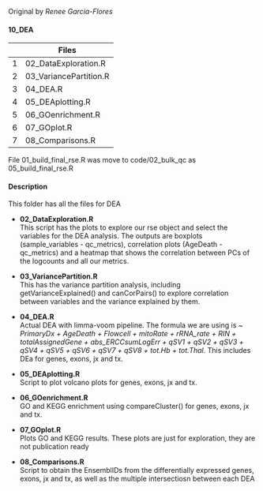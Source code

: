 Original by *Renee Garcia-Flores*

#### 10_DEA ####

|   |       Files     |
|---| --------------- |
| 1 | 02_DataExploration.R |
| 2 | 03_VariancePartition.R | 
| 3 | 04_DEA.R | 
| 4 | 05_DEAplotting.R |
| 5 | 06_GOenrichment.R |
| 6 | 07_GOplot.R |
| 7 | 08_Comparisons.R |

File 01_build_final_rse.R was move to code/02_bulk_qc as 05_build_final_rse.R

#### Description ####

This folder has all the files for DEA

- **02_DataExploration.R**       
This script has the plots to explore our rse object and select the variables for the DEA analysis. The outputs are boxplots (sample_variables - qc_metrics), correlation plots (AgeDeath - qc_metrics) and a heatmap that shows the correlation between PCs of the logcounts and all our metrics.

- **03_VariancePartition.R**        
This has the variance partition analysis, including getVarianceExplained() and canCorPairs() to explore correlation between variables and the variance explained by them.

- **04_DEA.R**        
Actual DEA with limma-voom pipeline. The formula we are using is *~ PrimaryDx + AgeDeath + Flowcell + mitoRate + rRNA_rate + RIN + totalAssignedGene + abs_ERCCsumLogErr + qSV1 + qSV2 + qSV3 + qSV4 + qSV5 + qSV6 + qSV7 + qSV8 + tot.Hb + tot.Thal*.
This includes DEa for genes, exons, jx and tx.

- **05_DEAplotting.R**  
Script to plot volcano plots for genes, exons, jx and tx.

- **06_GOenrichment.R**  
GO and KEGG enrichment using compareCluster() for genes, exons, jx and tx. 

- **07_GOplot.R**  
Plots GO and KEGG results. These plots are just for exploration, they are not publication ready

- **08_Comparisons.R**  
Script to obtain the EnsemblIDs from the differentially expressed genes, exons, jx and tx, as well as the multiple intersectiosn between each DEA


